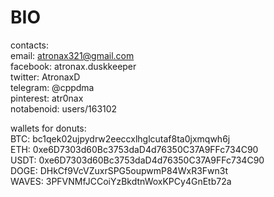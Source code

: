 # BIO

contacts:  
email: atronax321@gmail.com  
facebook: atronax.duskkeeper  
twitter: AtronaxD  
telegram: @cppdma  
pinterest: atr0nax  
notabenoid: users/163102  

wallets for donuts:  
BTC: bc1qek02ujpydrw2eeccxlhglcutaf8ta0jxmqwh6j  
ETH: 0xe6D7303d60Bc3753daD4d76350C37A9FFc734C90  
USDT: 0xe6D7303d60Bc3753daD4d76350C37A9FFc734C90  
DOGE: DHkCf9VcVZuxrSPG5oupwmP84WxR3Fwn3t  
WAVES: 3PFVNMfJCCoiYzBkdtnWoxKPCy4GnEtb72a  
